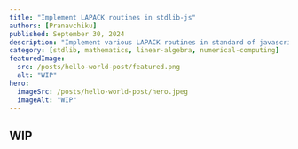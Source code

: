 ```yaml
---
title: "Implement LAPACK routines in stdlib-js"
authors: [Pranavchiku]
published: September 30, 2024
description: "Implement various LAPACK routines in standard of javascript for numerical computing"
category: [stdlib, mathematics, linear-algebra, numerical-computing]
featuredImage:
  src: /posts/hello-world-post/featured.png
  alt: "WIP"
hero:
  imageSrc: /posts/hello-world-post/hero.jpeg
  imageAlt: "WIP"
---
```


## WIP
